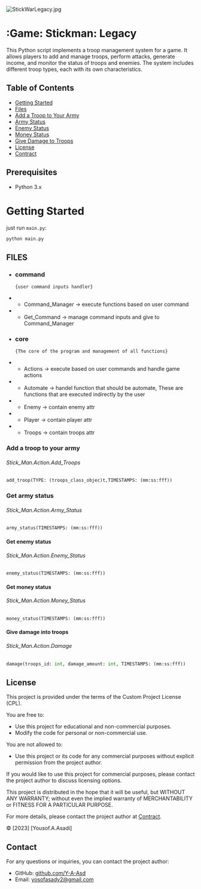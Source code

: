 ![StickWarLegacy.jpg](https://quera.org/qbox/view/WKDZpqX2GO/StickWarLegacy.jpg)

# :Game: Stickman: Legacy 

This Python script implements a troop management system for a game. It allows players to add and manage troops, perform attacks, generate income, and monitor the status of troops and enemies. The system includes different troop types, each with its own characteristics.
## Table of Contents

- [Getting Started](#getting-started)
- [Files](#files)
- [Add a Troop to Your Army](#add-a-troop-to-your-army)
- [Army Status](#get-army-status)
- [Enemy Status](#get-enemy-status)
- [Money Status](#Get-money-status)
- [Give Damage to Troops](#give-damage-into-troops)
- [License](#license)
- [Contract](#contact)

## Prerequisites

- Python 3.x

# Getting Started
just run `main.py`:
```bash
python main.py
```


## FILES
- ### command
      {user command inputs handler}
- - Command_Manager  -> execute functions based on user command
- - Get_Command      -> manage command inputs and give to Command_Manager
- ### core
      {The core of the program and management of all functions}
- - Actions          -> execute based on user commands and handle game actions
- - Automate         -> handel function that should be automate, These are functions that are executed indirectly by the user
- - Enemy            -> contain enemy attr
- - Player           -> contain player attr
- - Troops           -> contain troops attr

### Add a troop to your army
###### Stick_Man.Action.Add_Troops
   ```python
   add_troop(TYPE: (troops_class_objec)t,TIMESTAMPS: (mm:ss:fff))
```

### Get army status
###### Stick_Man.Action.Army_Status
   ```python
   army_status(TIMESTAMPS: (mm:ss:fff))
```

#### Get enemy status
###### Stick_Man.Action.Enemy_Status
   ```python
   enemy_status(TIMESTAMPS: (mm:ss:fff))
```

#### Get money status
###### Stick_Man.Action.Money_Status
   ```python
   money_status(TIMESTAMPS: (mm:ss:fff))
```
#### Give damage into troops
###### Stick_Man.Action.Damage
   ```python
   damage(troops_id: int, damage_amount: int, TIMESTAMPS: (mm:ss:fff))
```


## License

This project is provided under the terms of the Custom Project License (CPL).

You are free to:
- Use this project for educational and non-commercial purposes.
- Modify the code for personal or non-commercial use.

You are not allowed to:
- Use this project or its code for any commercial purposes without explicit permission from the project author.

If you would like to use this project for commercial purposes, please contact the project author to discuss licensing options.

This project is distributed in the hope that it will be useful, but WITHOUT ANY WARRANTY; without even the implied warranty of MERCHANTABILITY or FITNESS FOR A PARTICULAR PURPOSE.

For more details, please contact the project author at [Contract](#contact).

© [2023] [Yousof.A.Asadi]
## Contact

For any questions or inquiries, you can contact the project author:

- GitHub: [github.com/Y-A-Asd](https://github.com/Y-A-Asd/)
- Email: yosofasady2@gmail.com